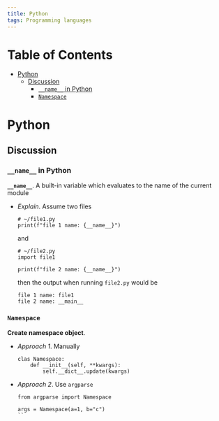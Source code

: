 ```yaml
---
title: Python
tags: Programming languages
---
```


<!-- TOC titleSize:1 tabSpaces:2 depthFrom:1 depthTo:6 withLinks:1 updateOnSave:1 orderedList:0 skip:0 title:1 charForUnorderedList:* -->
# Table of Contents
* [Python](#python)
  * [Discussion](#discussion)
    * [`__name__` in Python](#name-in-python)
    * [`Namespace`](#namespace)
<!-- /TOC -->

# Python
## Discussion
### `__name__` in Python
**`__name__`**. A built-in variable which evaluates to the name of the current module
* *Explain*. Assume two files

    ```python=
    # ~/file1.py
    print(f"file 1 name: {__name__}")
    ```

    and

    ```python=
    # ~/file2.py
    import file1

    print(f"file 2 name: {__name__}")
    ```

    then the output when running `file2.py` would be

    ```
    file 1 name: file1
    file 2 name: __main__
    ```

### `Namespace`
**Create namespace object**.
* *Approach 1*. Manually

    ```python=
    clas Namespace:
        def __init__(self, **kwargs):
            self.__dict__.update(kwargs)
    ```

* *Approach 2*. Use `argparse`

    ```python=
    from argparse import Namespace

    args = Namespace(a=1, b="c")
    ``
